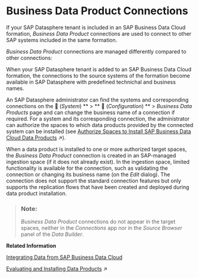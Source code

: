<!-- loio5661d8813b4c4eb395158cd90e0f4b2f -->

<link rel="stylesheet" type="text/css" href="../css/sap-icons.css"/>

# Business Data Product Connections

If your SAP Datasphere tenant is included in an SAP Business Data Cloud formation, *Business Data Product* connections are used to connect to other SAP systems included in the same formation.

*Business Data Product* connections are managed differently compared to other connections:

When your SAP Datasphere tenant is added to an SAP Business Data Cloud formation, the connections to the source systems of the formation become available in SAP Datasphere with predefined technichal and business names.

An SAP Datasphere administrator can find the systems and corresponding connections on the <span class="FPA-icons-V3"></span> \(*System*\) ** \> ** :wrench: \(*Configuration*\) ** \> *Business Data Products* page and can change the business name of a connection if required. For a system and its corresponding connection, the administrator can authorize the spaces to which data products provided by the connected system can be installed \(see [Authorize Spaces to Install SAP Business Data Cloud Data Products](https://help.sap.com/viewer/935116dd7c324355803d4b85809cec97/DEV_CURRENT/en-US/67ec785b5de842488781f20c4ab52a9f.html "An SAP Datasphere administrator must choose the spaces to which SAP Business Data Cloud data products from an activated data package can be installed.") :arrow_upper_right:\).

When a data product is installed to one or more authorized target spaces, the *Business Data Product* connection is created in an SAP-managed ingestion space \(if it does not already exist\). In the ingestion space, limited functionality is available for the connection, such as validating the connection or changing its business name \(on the *Edit* dialog\). The connection does not support the standard connection features but only supports the replication flows that have been created and deployed during data product installation.

> ### Note:  
> *Business Data Product* connections do not appear in the target spaces, neither in the *Connections* app nor in the *Source Browser* panel of the *Data Builder*.

**Related Information**  


[Integrating Data from SAP Business Data Cloud](../integrating-data-from-sap-business-data-cloud-8f9c372.md "Users with an SAP Business Data Cloud administrator role can install intelligent applications to SAP Datasphere and activate data packages to allow modelers to work with data products.")

[Evaluating and Installing Data Products](https://help.sap.com/viewer/24f836070a704022a40c15442163e5cf/DEV_CURRENT/en-US/ea7cb802cbea47b39a441888873c3a49.html "Use the catalog Data Product collection to view data products for use in your modeling and other projects. You can see detailed metadata for each data product and if you have the appropriate permissions, install it to an SAP Datasphere space.") :arrow_upper_right:

